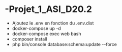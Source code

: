 # -Projet_1_ASI_D20.2

- Ajoutez le .env en fonction du .env.dist
- docker-compose up -d
- docker-compose exec web bash
- composer install
- php bin/console database:schema:update --force
